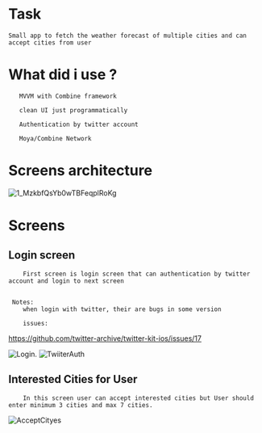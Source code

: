 # Task


    Small app to fetch the weather forecast of multiple cities and can accept cities from user 


# What did i use ?

       MVVM with Combine framework 
       
       clean UI just programmatically 
        
       Authentication by twitter account
       
       Moya/Combine Network
  

# Screens architecture

   ![1_MzkbfQsYb0wTBFeqplRoKg](https://user-images.githubusercontent.com/76500072/194575039-d26ce611-92e7-4aa5-a7b4-41c1e99ba752.png)



# Screens

        

## Login screen 

        First screen is login screen that can authentication by twitter account and login to next screen 
        
        
     Notes: 
        when login with twitter, their are bugs in some version
        
        issues: 
  https://github.com/twitter-archive/twitter-kit-ios/issues/17
        
        


![Login](https://user-images.githubusercontent.com/76500072/194575504-5c8fec88-55bf-4653-8466-3f13cb1b6b3f.png). ![TwiiterAuth](https://user-images.githubusercontent.com/76500072/194575518-50b80a8f-64bc-4e80-9041-e27ea9bd26ae.png)



## Interested Cities for User 
        
        In this screen user can accept interested cities but User should enter minimum 3 cities and max 7 cities.



![AcceptCityes](https://user-images.githubusercontent.com/76500072/194575580-3459e3fd-c220-4b38-a06f-4159cd77d1c8.png)






